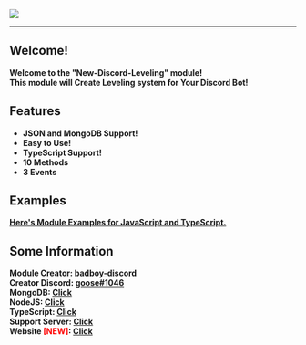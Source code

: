 <img src="https://github.com/bad-boy-discord/new-discord-leveling/blob/stable/assets/logo.png?raw=true"></img>
<hr>

## Welcome!
<b>Welcome to the "New-Discord-Leveling" module!</b><br>
<b>This module will Create Leveling system for Your Discord Bot!</b>

## Features
<ul>
  <li><b>JSON and MongoDB Support!</b></li>
  <li><b>Easy to Use!</b></li>
  <li><b>TypeScript Support!</b></li>
  <li><b>10 Methods</b></li>
  <li><b>3 Events</b></li>
</ul>

## Examples
<b><a href="https://github.com/bad-boy-discord/new-discord-leveling/tree/stable/examples">Here's Module Examples for JavaScript and TypeScript.</a></b>

## Some Information
<b>Module Creator: <a href="https://www.npmjs.com/~badboy-discord">badboy-discord</a></b><br>
<b>Creator Discord: <a href="https://discord.com/channels/@me">goose#1046</a></b><br>
<b>MongoDB: <a href="https://www.mongodb.com/">Click</a></b><br>
<b>NodeJS: <a href="https://www.nodejs.org/">Click</a></b><br>
<b>TypeScript: <a href="https://www.typescriptlang.org/">Click</a></b><br>
<b>Support Server: <a href="https://discord.gg/eGZfaWsZgR">Click</a></b><br>
<b>Website <span style="color: red;">[NEW]</span>: <a href="https://ndl-npm.tk/">Click</a></b>